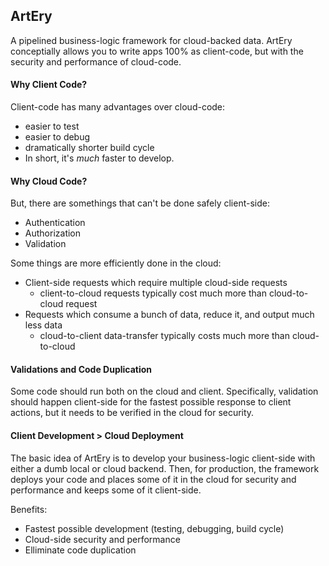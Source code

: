 ## ArtEry

A pipelined business-logic framework for cloud-backed data. ArtEry conceptially allows you to write apps 100% as client-code, but with the security and performance of cloud-code.

#### Why Client Code?

Client-code has many advantages over cloud-code:

* easier to test
* easier to debug
* dramatically shorter build cycle
* In short, it's *much* faster to develop.

#### Why Cloud Code?

But, there are somethings that can't be done safely client-side:

* Authentication
* Authorization
* Validation

Some things are more efficiently done in the cloud:

* Client-side requests which require multiple cloud-side requests
  * client-to-cloud requests typically cost much more than cloud-to-cloud request
* Requests which consume a bunch of data, reduce it, and output much less data
  * cloud-to-client data-transfer typically costs much more than cloud-to-cloud

#### Validations and Code Duplication

Some code should run both on the cloud and client. Specifically, validation should happen client-side for the fastest possible response to client actions, but it needs to be verified in the cloud for security.

#### Client Development > Cloud Deployment

The basic idea of ArtEry is to develop your business-logic client-side with either a dumb local or cloud backend. Then, for production, the framework deploys your code and places some of it in the cloud for security and performance and keeps some of it client-side.

Benefits:

* Fastest possible development (testing, debugging, build cycle)
* Cloud-side security and performance
* Elliminate code duplication
